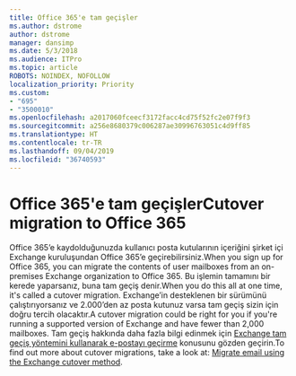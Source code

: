 ```yaml
---
title: Office 365'e tam geçişler
ms.author: dstrome
author: dstrome
manager: dansimp
ms.date: 5/3/2018
ms.audience: ITPro
ms.topic: article
ROBOTS: NOINDEX, NOFOLLOW
localization_priority: Priority
ms.custom:
- "695"
- "3500010"
ms.openlocfilehash: a2017060fceecf3172facc4cd75f52fc2e07f9f3
ms.sourcegitcommit: a256e8680379c006287ae30996763051c4d9ff85
ms.translationtype: HT
ms.contentlocale: tr-TR
ms.lasthandoff: 09/04/2019
ms.locfileid: "36740593"
---
```

# <a name="cutover-migrations-to-office-365"></a><span data-ttu-id="4da8e-102">Office 365'e tam geçişler</span><span class="sxs-lookup"><span data-stu-id="4da8e-102">Cutover migration to Office 365</span></span>

<span data-ttu-id="4da8e-103">Office 365’e kaydolduğunuzda kullanıcı posta kutularının içeriğini şirket içi Exchange kuruluşundan Office 365’e geçirebilirsiniz.</span><span class="sxs-lookup"><span data-stu-id="4da8e-103">When you sign up for Office 365, you can migrate the contents of user mailboxes from an on-premises Exchange organization to Office 365.</span></span> <span data-ttu-id="4da8e-104">Bu işlemin tamamını bir kerede yaparsanız, buna tam geçiş denir.</span><span class="sxs-lookup"><span data-stu-id="4da8e-104">When you do this all at one time, it's called a cutover migration.</span></span> <span data-ttu-id="4da8e-105">Exchange’in desteklenen bir sürümünü çalıştırıyorsanız ve 2.000’den az posta kutunuz varsa tam geçiş sizin için doğru tercih olacaktır.</span><span class="sxs-lookup"><span data-stu-id="4da8e-105">A cutover migration could be right for you if you're running a supported version of Exchange and have fewer than 2,000 mailboxes.</span></span> <span data-ttu-id="4da8e-106">Tam geçiş hakkında daha fazla bilgi edinmek için [Exchange tam geçiş yöntemini kullanarak e-postayı geçirme](https://docs.microsoft.com/Exchange/mailbox-migration/cutover-migration-to-office-365) konusunu gözden geçirin.</span><span class="sxs-lookup"><span data-stu-id="4da8e-106">To find out more about cutover migrations, take a look at: [Migrate email using the Exchange cutover method](https://docs.microsoft.com/Exchange/mailbox-migration/cutover-migration-to-office-365).</span></span>
  